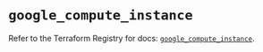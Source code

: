 # `google_compute_instance`

Refer to the Terraform Registry for docs: [`google_compute_instance`](https://registry.terraform.io/providers/hashicorp/google-beta/6.8.0/docs/resources/google_compute_instance).
